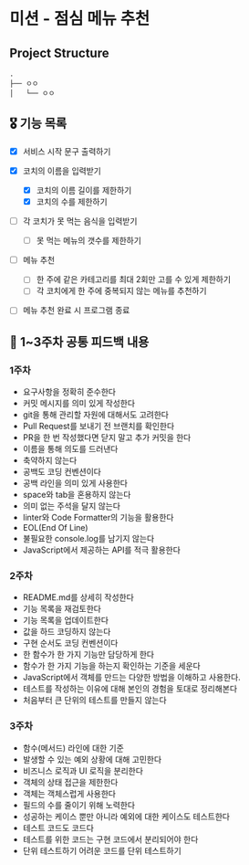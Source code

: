 # 미션 - 점심 메뉴 추천


## Project Structure


    .
    ├── ㅇㅇ
    │   └── ㅇㅇ


## 🎖️ 기능 목록
- [x] 서비스 시작 문구 출력하기
- [x] 코치의 이름을 입력받기
    - [x] 코치의 이름 길이를 제한하기
    - [x] 코치의 수를 제한하기
- [ ] 각 코치가 못 먹는 음식을 입력받기
    - [ ] 못 먹는 메뉴의 갯수를 제한하기
- [ ] 메뉴 추천
    - [ ] 한 주에 같은 카테고리를 최대 2회만 고를 수 있게 제한하기
    - [ ] 각 코치에게 한 주에 중복되지 않는 메뉴를 추천하기
- [ ] 메뉴 추천 완료 시 프로그램 종료


## 🔎 1~3주차 공통 피드백 내용

### 1주차
- 요구사항을 정확히 준수한다
- 커밋 메시지를 의미 있게 작성한다
- git을 통해 관리할 자원에 대해서도 고려한다
- Pull Request를 보내기 전 브랜치를 확인한다
- PR을 한 번 작성했다면 닫지 말고 추가 커밋을 한다
- 이름을 통해 의도를 드러낸다
- 축약하지 않는다
- 공백도 코딩 컨벤션이다
- 공백 라인을 의미 있게 사용한다
- space와 tab을 혼용하지 않는다
- 의미 없는 주석을 달지 않는다
- linter와 Code Formatter의 기능을 활용한다
- EOL(End Of Line)
- 불필요한 console.log를 남기지 않는다
- JavaScript에서 제공하는 API를 적극 활용한다


### 2주차
- README.md를 상세히 작성한다
- 기능 목록을 재검토한다
- 기능 목록을 업데이트한다
- 값을 하드 코딩하지 않는다
- 구현 순서도 코딩 컨벤션이다
- 한 함수가 한 가지 기능만 담당하게 한다
- 함수가 한 가지 기능을 하는지 확인하는 기준을 세운다
- JavaScript에서 객체를 만드는 다양한 방법을 이해하고 사용한다.
- 테스트를 작성하는 이유에 대해 본인의 경험을 토대로 정리해본다
- 처음부터 큰 단위의 테스트를 만들지 않는다


### 3주차
- 함수(메서드) 라인에 대한 기준
- 발생할 수 있는 예외 상황에 대해 고민한다
- 비즈니스 로직과 UI 로직을 분리한다
- 객체의 상태 접근을 제한한다
- 객체는 객체스럽게 사용한다
- 필드의 수를 줄이기 위해 노력한다
- 성공하는 케이스 뿐만 아니라 예외에 대한 케이스도 테스트한다
- 테스트 코드도 코드다
- 테스트를 위한 코드는 구현 코드에서 분리되어야 한다
- 단위 테스트하기 어려운 코드를 단위 테스트하기
